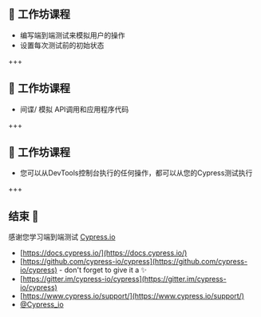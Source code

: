 ## 🔖 工作坊课程

- 编写端到端测试来模拟用户的操作
- 设置每次测试前的初始状态

+++

## 🔖 工作坊课程

- 间谍/ 模拟 API调用和应用程序代码

+++

## 🔖 工作坊课程

- 您可以从DevTools控制台执行的任何操作，都可以从您的Cypress测试执行

+++

## 结束 🎉

感谢您学习端到端测试  [Cypress.io](https://www.cypress.io)

- [https://docs.cypress.io/](https://docs.cypress.io/)
- [https://github.com/cypress-io/cypress](https://github.com/cypress-io/cypress) - don't forget to give it a ✨
- [https://gitter.im/cypress-io/cypress](https://gitter.im/cypress-io/cypress)
- [https://www.cypress.io/support/](https://www.cypress.io/support/)
- [@Cypress_io](https://twitter.com/Cypress_io)
